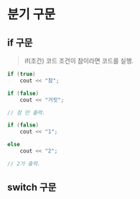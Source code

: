 # 분기 구문

## if 구문
> if(조건) 
>      코드
조건이 참이라면 코드를 실행.

```c++
if (true) 
    cout << "참";

if (false) 
    cout << "거짓";

// 참 만 출력.
```
```c++
if (false)
    cout << "1";

else 
    cout << "2";

// 2가 출력.
```
## switch 구문
